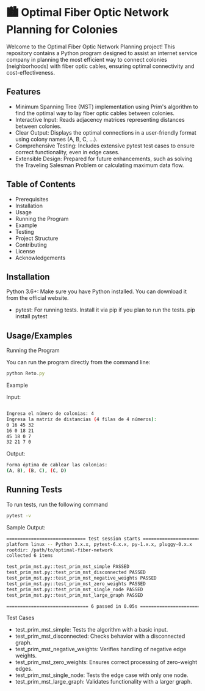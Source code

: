 # 🏙️ Optimal Fiber Optic Network Planning for Colonies

Welcome to the Optimal Fiber Optic Network Planning project! This repository contains a Python program designed to assist an internet service company in planning the most efficient way to connect colonies (neighborhoods) with fiber optic cables, ensuring optimal connectivity and cost-effectiveness.


## Features

- Minimum Spanning Tree (MST) implementation using Prim's algorithm to find the optimal way to lay fiber optic cables between colonies.
- Interactive Input: Reads adjacency matrices representing distances between colonies.
- Clear Output: Displays the optimal connections in a user-friendly format using colony names (A, B, C, ...).
- Comprehensive Testing: Includes extensive pytest test cases to ensure correct functionality, even in edge cases.
- Extensible Design: Prepared for future enhancements, such as solving the Traveling Salesman Problem or calculating maximum data flow.





## Table of Contents
- Prerequisites
- Installation
- Usage
- Running the Program
- Example
- Testing
- Project Structure
- Contributing
- License
- Acknowledgements
## Installation

Python 3.6+: Make sure you have Python installed. You can download it from the official website.
- pytest: For running tests. Install it via pip if you plan to run the tests.
pip install pytest

    
## Usage/Examples

Running the Program

You can run the program directly from the command line:

```javascript
python Reto.py

```
Example

Input:

```bash

Ingresa el número de colonias: 4
Ingresa la matriz de distancias (4 filas de 4 números):
0 16 45 32
16 0 18 21
45 18 0 7
32 21 7 0
```

Output:


```bash
Forma óptima de cablear las colonias:
(A, B), (B, C), (C, D)


```
## Running Tests

To run tests, run the following command

```bash
pytest -v

```
Sample Output:

```bash
============================= test session starts =============================
platform linux -- Python 3.x.x, pytest-6.x.x, py-1.x.x, pluggy-0.x.x
rootdir: /path/to/optimal-fiber-network
collected 6 items

test_prim_mst.py::test_prim_mst_simple PASSED                          [ 16%]
test_prim_mst.py::test_prim_mst_disconnected PASSED                    [ 33%]
test_prim_mst.py::test_prim_mst_negative_weights PASSED                [ 50%]
test_prim_mst.py::test_prim_mst_zero_weights PASSED                    [ 66%]
test_prim_mst.py::test_prim_mst_single_node PASSED                     [ 83%]
test_prim_mst.py::test_prim_mst_large_graph PASSED                     [100%]

============================== 6 passed in 0.05s ==============================

```

Test Cases

- test_prim_mst_simple: Tests the algorithm with a basic input.
- test_prim_mst_disconnected: Checks behavior with a disconnected graph.
- test_prim_mst_negative_weights: Verifies handling of negative edge weights.
- test_prim_mst_zero_weights: Ensures correct processing of zero-weight edges.
- test_prim_mst_single_node: Tests the edge case with only one node.
- test_prim_mst_large_graph: Validates functionality with a larger graph.
